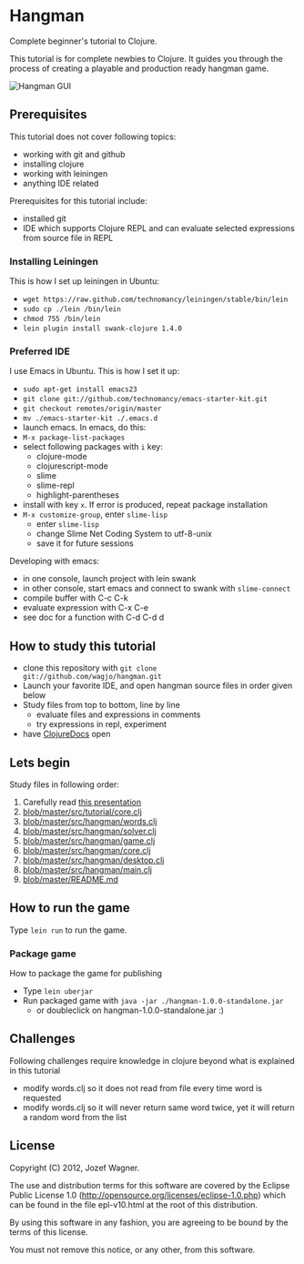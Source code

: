 # Hangman

Complete beginner's tutorial to Clojure.

This tutorial is for complete newbies to Clojure. It guides you
through the process of creating a playable and production ready
hangman game.

<img
src="https://github.com/downloads/wagjo/hangman/hangman.png"
 alt="Hangman GUI" title="Hangman GUI" align="center" style="clear:none;" />

## Prerequisites

This tutorial does not cover following topics:

* working with git and github
* installing clojure
* working with leiningen
* anything IDE related

Prerequisites for this tutorial include:

* installed git
* IDE which supports Clojure REPL and can evaluate selected 
expressions from source file in REPL

### Installing Leiningen

This is how I set up leiningen in Ubuntu:

* `wget https://raw.github.com/technomancy/leiningen/stable/bin/lein`
* `sudo cp ./lein /bin/lein`
* `chmod 755 /bin/lein`
* `lein plugin install swank-clojure 1.4.0`

### Preferred IDE

I use Emacs in Ubuntu. This is how I set it up:

* `sudo apt-get install emacs23`
* `git clone git://github.com/technomancy/emacs-starter-kit.git`
* `git checkout remotes/origin/master`
* `mv ./emacs-starter-kit ./.emacs.d`
* launch emacs. In emacs, do this:
* `M-x package-list-packages`
* select following packages with `i` key:
    * clojure-mode
    * clojurescript-mode
    * slime
    * slime-repl
    * highlight-parentheses
* install with key `x`. If error is produced, repeat package
installation
* `M-x customize-group`, enter `slime-lisp`
    * enter `slime-lisp`
    * change Slime Net Coding System to utf-8-unix
    * save it for future sessions

Developing with emacs:

* in one console, launch project with lein swank
* in other console, start emacs and connect to swank with
`slime-connect`
* compile buffer with C-c C-k
* evaluate expression with C-x C-e
* see doc for a function with C-d C-d d

## How to study this tutorial

* clone this repository with `git clone
  git://github.com/wagjo/hangman.git`
* Launch your favorite IDE, and open hangman source files in order
  given below
* Study files from top to bottom, line by line
    * evaluate files and expressions in comments
    * try expressions in repl, experiment
* have [ClojureDocs](http://clojuredocs.org) open

## Lets begin

Study files in following order:

1. Carefully read [this presentation](https://docs.google.com/present/edit?id=0ARVWfleXxysoZGdrMjhtN2ZfNDg2N2pqOWRjNw)
2. [blob/master/src/tutorial/core.clj](blob/master/src/tutorial/core.clj)
3. [blob/master/src/hangman/words.clj](blob/master/src/hangman/words.clj)
4. [blob/master/src/hangman/solver.clj](blob/master/src/hangman/solver.clj)
5. [blob/master/src/hangman/game.clj](blob/master/src/hangman/game.clj)
6. [blob/master/src/hangman/core.clj](blob/master/src/hangman/core.clj)
7. [blob/master/src/hangman/desktop.clj](blob/master/src/hangman/desktop.clj)
8. [blob/master/src/hangman/main.clj](blob/master/src/hangman/main.clj)
9. [blob/master/README.md](blob/master/README.md)

## How to run the game

Type `lein run` to run the game.

### Package game

How to package the game for publishing

* Type `lein uberjar`
* Run packaged game with `java -jar ./hangman-1.0.0-standalone.jar`
    * or doubleclick on hangman-1.0.0-standalone.jar :)

## Challenges

Following challenges require knowledge in clojure beyond what is
explained in this tutorial

* modify words.clj so it does not read from file every time word is 
requested
* modify words.clj so it will never return same word twice, yet it 
will return a random word from the list

## License

Copyright (C) 2012, Jozef Wagner.

The use and distribution terms for this software are covered by the
Eclipse Public License 1.0 
(http://opensource.org/licenses/eclipse-1.0.php) which can be found
 in the file epl-v10.html at the root of this distribution.

By using this software in any fashion, you are agreeing to be bound
by the terms of this license.

You must not remove this notice, or any other, from this software.
